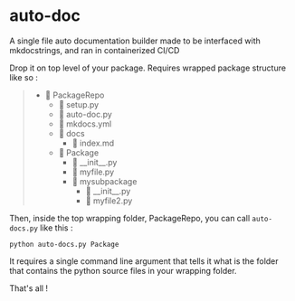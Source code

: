 # auto-doc
A single file auto documentation builder made to be interfaced with mkdocstrings, and ran in containerized CI/CD

Drop it on top level of your package. Requires wrapped package structure like so :

> - :open_file_folder: PackageRepo
>   - :page_facing_up: setup.py
>   - :page_facing_up: auto-doc.py
>   - :page_facing_up: mkdocs.yml
>   - :open_file_folder: docs
>     - :page_facing_up: index.md
>   - :open_file_folder: Package
>     - :page_facing_up: \_\_init__.py
>     - :page_facing_up: myfile.py
>     - :open_file_folder: mysubpackage
>       - :page_facing_up: \_\_init__.py
>       - :page_facing_up: myfile2.py
    
Then, inside the top wrapping folder, PackageRepo, you can call `auto-docs.py` like this :
```
python auto-docs.py Package
```
It requires a single command line argument that tells it what is the folder that contains the python source files in your wrapping folder.   

That's all !
